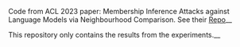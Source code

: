 Code from ACL 2023 paper: Membership Inference Attacks against Language Models via Neighbourhood Comparison. See their [Repo](https://github.com/justusmattern27/neighbour-mia/tree/main)__



This repository only contains the results from the experiments.__






